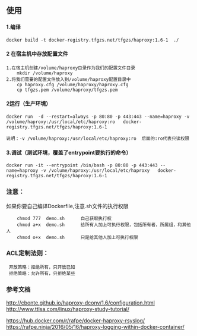 
## 使用
#### 1.编译
```
docker build -t docker-registry.tfgzs.net/tfgzs/haproxy:1.6-1  ./
```
#### 2 在宿主机中存放配置文件
```
1.在宿主机创建/volume/haproxy目录作为我们的配置文件目录
	mkdir /volume/haproxy
2.将我们需要的配置文件放入到/volume/haproxy配置目录中
	cp haproxy.cfg /volume/haproxy/haproxy.cfg
	cp tfgzs.pem /volume/haproxy/tfgzs.pem
```
#### 2运行（生产环境）
```
docker run  -d --restart=always -p 80:80 -p 443:443 --name=haproxy -v /volume/haproxy:/usr/local/etc/haproxy:ro   docker-registry.tfgzs.net/tfgzs/haproxy:1.6-1   

说明：-v /volume/haproxy:/usr/local/etc/haproxy:ro  后面的:ro代表只读权限
```
#### 3.调试（测试环境，覆盖了entrypoint要执行的命令）
```
docker run -it --entrypoint /bin/bash -p 80:80 -p 443:443 --name=haproxy -v /volume/haproxy:/usr/local/etc/haproxy   docker-registry.tfgzs.net/tfgzs/haproxy:1.6-1   
```

### 注意：
如果你要自己编译Dockerfile,注意.sh文件的执行权限
```
    chmod 777  demo.sh      自己获取执行权
    chmod a+x  demo.sh      给所有人加上可执行权限，包括所有者，所属组，和其他人
    chmod o+x  demo.sh      只是给其他人加上可执行权限
```

### ACL定制法则：
     开放策略：拒绝所有，只开放已知  
     拒绝策略：允许所有，只拒绝某些 

### 参考文档
http://cbonte.github.io/haproxy-dconv/1.6/configuration.html  
http://www.ttlsa.com/linux/haproxy-study-tutorial/

https://hub.docker.com/r/rafpe/docker-haproxy-rsyslog/
https://rafpe.ninja/2016/05/16/haproxy-logging-within-docker-container/

 

